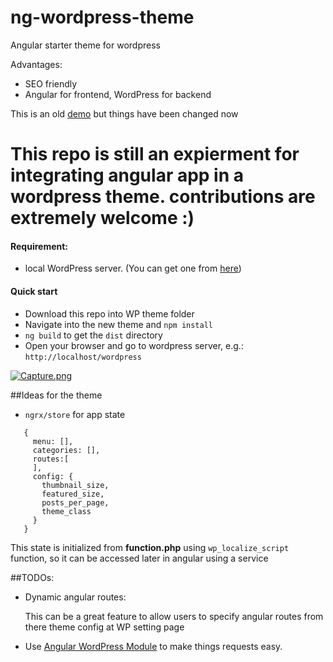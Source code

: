 # ng-wordpress-theme
Angular starter theme for wordpress

Advantages: 

- SEO friendly
- Angular for frontend, WordPress for backend

This is an old [demo](http://ng2wordpress-murhaf.rhcloud.com) but things have been changed now

# This repo is still an expierment for integrating angular app in a wordpress theme. contributions are extremely welcome :)

#### Requirement:

  - local WordPress server. (You can get one from [here](https://bitnami.com/stack/wordpress))

#### Quick start

  - Download this repo into WP theme folder
  - Navigate into the new theme and `npm install`
  - `ng build` to get the `dist` directory
  - Open your browser and go to wordpress server, e.g.: `http://localhost/wordpress`

[![Capture.png](https://s28.postimg.org/3nyl2kh5p/Capture.png)](https://postimg.org/image/pn4zprxzt/)

##Ideas for the theme

 - `ngrx/store` for app state

```
   {
     menu: [],
     categories: [],
     routes:[
     ],
     config: {
       thumbnail_size,
       featured_size,
       posts_per_page,
       theme_class
     }
   }
```

This state is initialized from **function.php** using `wp_localize_script` function, so it can be accessed later in angular using a service

##TODOs:

 - Dynamic angular routes:
   
   This can be a great feature to allow users to specify angular routes from there theme config at WP setting page

 - Use [Angular WordPress Module](https://github.com/MurhafSousli/ng2-wp-api) to make things requests easy.

